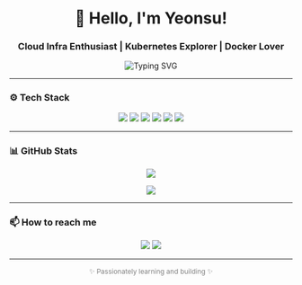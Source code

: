 <h1 align="center">🌈 Hello, I'm Yeonsu!</h1>
<h3 align="center">Cloud Infra Enthusiast | Kubernetes Explorer | Docker Lover</h3>

<p align="center">
  <img src="https://readme-typing-svg.demolab.com?font=Fira+Code&size=22&pause=1000&center=true&vCenter=true&multiline=true&width=435&height=60&lines=Always+curious+about+clouds☁️;Crafting+infra+with+colorful+tools🌈" alt="Typing SVG" />
</p>

---

### ⚙️ Tech Stack

<p align="center">
  <img src="https://img.shields.io/badge/AWS-FF9900?style=for-the-badge&logo=amazon-aws&logoColor=white"/>
  <img src="https://img.shields.io/badge/Kubernetes-326CE5?style=for-the-badge&logo=kubernetes&logoColor=white"/>
  <img src="https://img.shields.io/badge/Docker-2496ED?style=for-the-badge&logo=docker&logoColor=white"/>
  <img src="https://img.shields.io/badge/Linux-FCC624?style=for-the-badge&logo=linux&logoColor=black"/>
  <img src="https://img.shields.io/badge/Terraform-7B42BC?style=for-the-badge&logo=terraform&logoColor=white"/>
  <img src="https://img.shields.io/badge/Git-F05032?style=for-the-badge&logo=git&logoColor=white"/>
</p>

---

### 📊 GitHub Stats

<p align="center">
  <img src="https://github-readme-stats.vercel.app/api?username=sususu25&show_icons=true&theme=radical&hide_border=true" />
</p>

<p align="center">
  <img src="https://github-readme-stats.vercel.app/api/top-langs/?username=sususu25&layout=compact&theme=radical&hide_border=true" />
</p>

---

### 📫 How to reach me

<p align="center">
  <a href="mailto:3985788@gmail.com"><img src="https://img.shields.io/badge/email-FF5F6D?style=for-the-badge&logo=gmail&logoColor=white" /></a>
  <a href="https://www.linkedin.com/in/yeonsu-park-890178282?"><img src="https://img.shields.io/badge/linkedin-0A66C2?style=for-the-badge&logo=linkedin&logoColor=white" /></a>
</p>

---

<!-- Footer -->
<p align="center" style="font-size:12px;color:gray;">✨ Passionately learning and building ✨</p>
